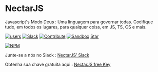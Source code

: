 # NectarJS
Javascript's Modo Deus : Uma linguagem para governar todas. Codifique tudo, em todos os lugares, para qualquer coisa, em JS, TS, CS e mais.

[![users](https://img.shields.io/badge/dynamic/json.svg?label=Registered%20Users&colorB=ffa500&prefix=&suffix=&query=$.data&uri=http://nectar-lang.com/stats/users.json)](http://nectar-lang.com/key) [![Slack](http://api.nectarjs.com:3000/badge.svg)](http://api.nectarjs.com:3000/) [![Contribute](https://img.shields.io/badge/Contribution-Open-brightgreen.svg)](http://nectar-lang.com/contribute/) [![Sandbox](https://img.shields.io/badge/Sandbox-Alpha_v0.1-blue.svg)](http://nectar-lang.com) <a class="github-button" href="https://github.com/seraum/nectarjs" data-icon="octicon-star" data-show-count="true" aria-label="Star seraum/nectarjs on GitHub">Star</a>

[![NPM](https://nodei.co/npm/nectarjs.png?downloads=true&downloadRank=true&stars=true)](https://nodei.co/npm/nectarjs/)

Junte-se a nós no Slack : [NectarJS' Slack](http://api.nectarjs.com:3000/)

Obtenha sua chave gratuita aqui : [NectarJS free Key](http://nectar-lang.com/key/)

<style>

a.external:after
{
   content: none;
}
a.external
{
  display:inline-block;
}

</style>

<script async defer src="https://buttons.github.io/buttons.js"></script>

